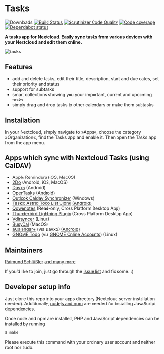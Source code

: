 # Tasks
![Downloads](https://img.shields.io/github/downloads/nextcloud/tasks/total.svg) [![Build Status](https://scrutinizer-ci.com/g/nextcloud/tasks/badges/build.png?b=master)](https://scrutinizer-ci.com/g/nextcloud/tasks/build-status/master) [![Scrutinizer Code Quality](https://scrutinizer-ci.com/g/nextcloud/tasks/badges/quality-score.png?b=master)](https://scrutinizer-ci.com/g/nextcloud/tasks/?branch=master) [![Code coverage](https://img.shields.io/codecov/c/github/nextcloud/tasks.svg)](https://codecov.io/gh/nextcloud/tasks/) [![Dependabot status](https://img.shields.io/badge/Dependabot-enabled-brightgreen.svg?longCache=true&logo=dependabot)](https://dependabot.com)

**A tasks app for [Nextcloud](http://nextcloud.com). Easily sync tasks from various devices with your Nextcloud and edit them online.**

![tasks](https://raw.githubusercontent.com/nextcloud/tasks/master/screenshots/tasks-1.png)

## Features

* add and delete tasks, edit their title, description, start and due dates, set their priority and status
* support for subtasks
* smart collections showing you your important, current and upcoming tasks
* simply drag and drop tasks to other calendars or make them subtasks

## Installation

In your Nextcloud, simply navigate to »Apps«, choose the category »Organization«, find the Tasks app and enable it.
Then open the Tasks app from the app menu.

## Apps which sync with Nextcloud Tasks (using CalDAV)

* Apple Reminders (iOS, MacOS)
* [2Do](https://www.2doapp.com/) (Android, iOS, MacOS)
* [Davx5](https://www.davx5.com/) (Android)
* [OpenTasks](https://opentasks.app/) [(Android)](https://play.google.com/store/apps/details?id=org.dmfs.tasks)
* [Outlook Caldav Synchronizer](https://caldavsynchronizer.org/)  (Windows)
* [Tasks: Astrid Todo List Clone](https://tasks.org/)  [(Android)](https://play.google.com/store/apps/details?id=org.tasks&pcampaignid=MKT-Other-global-all-co-prtnr-py-PartBadge-Mar2515-1)
* [Qownnotes](https://www.qownnotes.org/) (Read-only, Cross Platform Desktop App)
* [Thunderbird Lightning Plugin](https://addons.thunderbird.net/en-US/thunderbird/addon/lightning/) (Cross Platform Desktop App)
* [Vdirsyncer](https://vdirsyncer.pimutils.org/en/stable/) (Linux)
* [BusyCal](https://www.busymac.com/busycal) (MacOS)
* [aCalendar+](https://acalendar.tapirapps.de/de/support/home) (via Davx5) [(Android)](https://play.google.com/store/apps/details?id=org.withouthat.acalendarplus)
* [GNOME Todo](https://wiki.gnome.org/Apps/Todo) (via [GNOME Online Accounts](https://wiki.gnome.org/Design/SystemSettings/OnlineAccounts)) (Linux)

## Maintainers

[Raimund Schlüßler](https://github.com/raimund-schluessler) [and many more](https://github.com/nextcloud/tasks/graphs/contributors)

If you’d like to join, just go through the [issue list](https://github.com/nextcloud/tasks/issues?q=is%3Aopen+is%3Aissue+label%3A%22starter+issue%22) and fix some. :)

## Developer setup info

Just clone this repo into your apps directory (Nextcloud server installation needed). Additionally,  [nodejs and npm](https://nodejs.org/en/download/package-manager/) are needed for installing JavaScript dependencies.

Once node and npm are installed, PHP and JavaScript dependencies can be installed by running
```bash
$ make
```
Please execute this command with your ordinary user account and neither root nor sudo.
